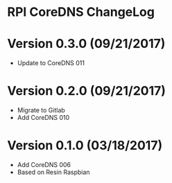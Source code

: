 RPI CoreDNS ChangeLog
=================================

# Version 0.3.0 (09/21/2017)

- Update to CoreDNS 011

# Version 0.2.0 (09/21/2017)

- Migrate to Gitlab
- Add CoreDNS 010

# Version 0.1.0 (03/18/2017)

- Add CoreDNS 006
- Based on Resin Raspbian

